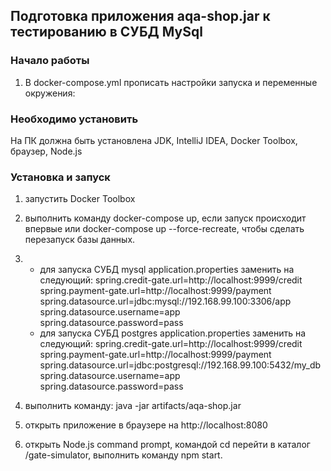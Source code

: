 
## Подготовка приложения aqa-shop.jar к тестированию в СУБД MySql

### Начало работы
1.  В docker-compose.yml прописать настройки запуска и переменные окружения: 
                                                                                                                                                  
### Необходимо установить
На ПК должна быть установлена JDK, IntelliJ IDEA, Docker Toolbox, браузер, Node.js

### Установка и запуск
1. запустить Docker Toolbox
2. выполнить команду docker-compose up, если запуск происходит впервые или docker-compose up --force-recreate, чтобы сделать перезапуск базы данных.
3. * для запуска СУБД mysql application.properties заменить на следующий:  spring.credit-gate.url=http://localhost:9999/credit
                                                                           spring.payment-gate.url=http://localhost:9999/payment
                                                                           spring.datasource.url=jdbc:mysql://192.168.99.100:3306/app
                                                                           spring.datasource.username=app
                                                                           spring.datasource.password=pass
   * для запуска СУБД postgres application.properties заменить на следующий: spring.credit-gate.url=http://localhost:9999/credit
                                                                           spring.payment-gate.url=http://localhost:9999/payment   
                                                                           spring.datasource.url=jdbc:postgresql://192.168.99.100:5432/my_db
                                                                           spring.datasource.username=app
                                                                           spring.datasource.password=pass
4. выполнить команду:
java -jar artifacts/aqa-shop.jar 
                                                                          
5. открыть приложение в браузере на http://localhost:8080
6. открыть Node.js command prompt, командой cd перейти в каталог /gate-simulator, выполнить команду npm start.